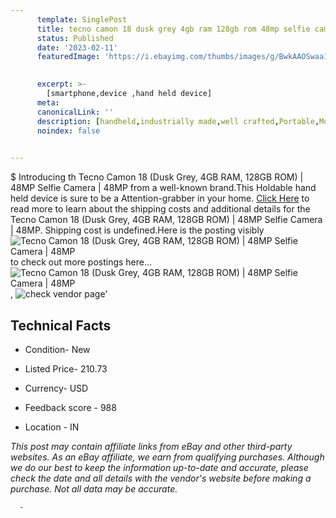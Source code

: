 ```yaml
---
      template: SinglePost
      title: tecno camon 18 dusk grey 4gb ram 128gb rom 48mp selfie camera 48mp
      status: Published
      date: '2023-02-11'
      featuredImage: 'https://i.ebayimg.com/thumbs/images/g/BwkAAOSwaa1jNHBf/s-l225.jpg'
       

      excerpt: >-
        [smartphone,device ,hand held device]
      meta:
      canonicalLink: ''
      description: [handheld,industrially made,well crafted,Portable,Mobile,Compact,Convenient,Lightweight,Maneuverable,Man-portable,Miniature,Carriable,Hand-held,Light,Holdable,Transportable,Mobile device,Pocket-sized,On-the-go,Wireless,Cordless,Compact size,Convenient size, smartphone,device ,hand held device]
      noindex: false
      

---
```

$
      Introducing th Tecno Camon 18 (Dusk Grey, 4GB RAM, 128GB ROM) | 48MP Selfie Camera | 48MP from a well-known brand.This Holdable hand held device is sure to be a Attention-grabber in your home. [Click Here](https://www.ebay.com/itm/203932879217?hash=item2f7b58c971%3Ag%3ABwkAAOSwaa1jNHBf&mkevt=1&mkcid=1&mkrid=711-53200-19255-0&campid=%253CePNCampaignId%253E&customid=%253CreferenceId%253E&toolid=10049) to read more to learn about the shipping costs and additional details for the Tecno Camon 18 (Dusk Grey, 4GB RAM, 128GB ROM) | 48MP Selfie Camera | 48MP. Shipping cost is undefined.Here is the posting visibly ![Tecno Camon 18 (Dusk Grey, 4GB RAM, 128GB ROM) | 48MP Selfie Camera | 48MP](https://i.ebayimg.com/thumbs/images/g/BwkAAOSwaa1jNHBf/s-l225.jpg) to check out more postings here... ![Tecno Camon 18 (Dusk Grey, 4GB RAM, 128GB ROM) | 48MP Selfie Camera | 48MP](https://i.ebayimg.com/images/g/BwkAAOSwaa1jNHBf/s-l1600.jpg), ![check vendor page](https://origin-galleryplus.ebayimg.com/ws/web/203932879217_2_0_1/225x225.jpg,https://origin-galleryplus.ebayimg.com/ws/web/203932879217_3_0_1/225x225.jpg,https://origin-galleryplus.ebayimg.com/ws/web/203932879217_4_0_1/225x225.jpg,https://origin-galleryplus.ebayimg.com/ws/web/203932879217_5_0_1/225x225.jpg,https://origin-galleryplus.ebayimg.com/ws/web/203932879217_6_0_1/225x225.jpg)'

      

 ## Technical Facts 



     
      

 - Condition- New 


      

 - Listed Price- 210.73 


      

 - Currency- USD 


      

 - Feedback score - 988 


      

 - Location - IN 


      
      

 *_This post may contain affiliate links from eBay and other third-party websites. As an eBay affiliate, we earn from qualifying purchases. Although we do our best to keep the information up-to-date and accurate, please check the date and all details with the vendor's website before making a purchase. Not all data may be accurate._*




      -
